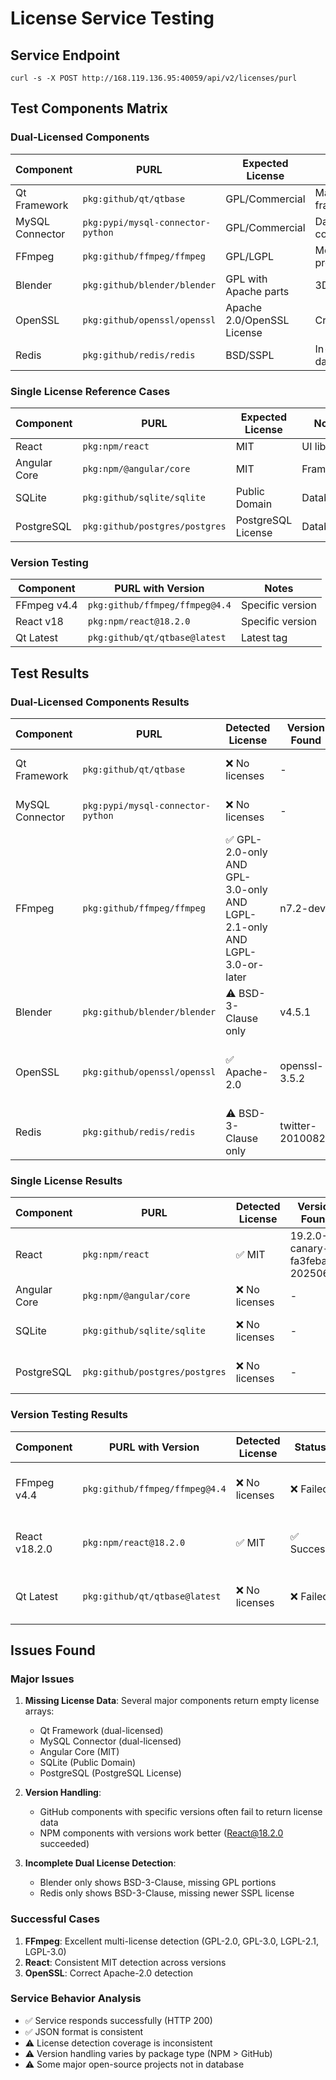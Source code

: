 # License Service Testing

## Service Endpoint
```
curl -s -X POST http://168.119.136.95:40059/api/v2/licenses/purl
```

## Test Components Matrix

### Dual-Licensed Components
| Component | PURL | Expected License | Notes |
|-----------|------|------------------|-------|
| Qt Framework | `pkg:github/qt/qtbase` | GPL/Commercial | Major GUI framework |
| MySQL Connector | `pkg:pypi/mysql-connector-python` | GPL/Commercial | Database connector |
| FFmpeg | `pkg:github/ffmpeg/ffmpeg` | GPL/LGPL | Media processing |
| Blender | `pkg:github/blender/blender` | GPL with Apache parts | 3D modeling |
| OpenSSL | `pkg:github/openssl/openssl` | Apache 2.0/OpenSSL License | Cryptography |
| Redis | `pkg:github/redis/redis` | BSD/SSPL | In-memory database |

### Single License Reference Cases
| Component | PURL | Expected License | Notes |
|-----------|------|------------------|-------|
| React | `pkg:npm/react` | MIT | UI library |
| Angular Core | `pkg:npm/@angular/core` | MIT | Framework |
| SQLite | `pkg:github/sqlite/sqlite` | Public Domain | Database |
| PostgreSQL | `pkg:github/postgres/postgres` | PostgreSQL License | Database |

### Version Testing
| Component | PURL with Version | Notes |
|-----------|-------------------|-------|
| FFmpeg v4.4 | `pkg:github/ffmpeg/ffmpeg@4.4` | Specific version |
| React v18 | `pkg:npm/react@18.2.0` | Specific version |
| Qt Latest | `pkg:github/qt/qtbase@latest` | Latest tag |

## Test Results

### Dual-Licensed Components Results
| Component | PURL | Detected License | Version Found | Status | Notes |
|-----------|------|------------------|---------------|---------|-------|
| Qt Framework | `pkg:github/qt/qtbase` | ❌ No licenses | - | ⚠️ Issue | Expected GPL/Commercial dual license |
| MySQL Connector | `pkg:pypi/mysql-connector-python` | ❌ No licenses | - | ⚠️ Issue | Expected GPL/Commercial dual license |
| FFmpeg | `pkg:github/ffmpeg/ffmpeg` | ✅ GPL-2.0-only AND GPL-3.0-only AND LGPL-2.1-only AND LGPL-3.0-or-later | n7.2-dev | ✅ Success | Correctly detected dual/multi license |
| Blender | `pkg:github/blender/blender` | ⚠️ BSD-3-Clause only | v4.5.1 | ⚠️ Partial | Missing GPL parts, only detected BSD |
| OpenSSL | `pkg:github/openssl/openssl` | ✅ Apache-2.0 | openssl-3.5.2 | ✅ Success | Correctly detected (OpenSSL License deprecated) |
| Redis | `pkg:github/redis/redis` | ⚠️ BSD-3-Clause only | twitter-20100825 | ⚠️ Partial | Missing SSPL, old version detected |

### Single License Results
| Component | PURL | Detected License | Version Found | Status | Notes |
|-----------|------|------------------|---------------|---------|-------|
| React | `pkg:npm/react` | ✅ MIT | 19.2.0-canary-fa3feba6-20250623 | ✅ Success | Correctly detected |
| Angular Core | `pkg:npm/@angular/core` | ❌ No licenses | - | ⚠️ Issue | Expected MIT license |
| SQLite | `pkg:github/sqlite/sqlite` | ❌ No licenses | - | ⚠️ Issue | Expected Public Domain |
| PostgreSQL | `pkg:github/postgres/postgres` | ❌ No licenses | - | ⚠️ Issue | Expected PostgreSQL License |

### Version Testing Results
| Component | PURL with Version | Detected License | Status | Notes |
|-----------|-------------------|------------------|---------|-------|
| FFmpeg v4.4 | `pkg:github/ffmpeg/ffmpeg@4.4` | ❌ No licenses | ❌ Failed | Version-specific lookup failed |
| React v18.2.0 | `pkg:npm/react@18.2.0` | ✅ MIT | ✅ Success | Version-specific lookup worked |
| Qt Latest | `pkg:github/qt/qtbase@latest` | ❌ No licenses | ❌ Failed | Latest tag lookup failed |

## Issues Found

### Major Issues
1. **Missing License Data**: Several major components return empty license arrays:
    - Qt Framework (dual-licensed)
    - MySQL Connector (dual-licensed)
    - Angular Core (MIT)
    - SQLite (Public Domain)
    - PostgreSQL (PostgreSQL License)

2. **Version Handling**:
    - GitHub components with specific versions often fail to return license data
    - NPM components with versions work better (React@18.2.0 succeeded)

3. **Incomplete Dual License Detection**:
    - Blender only shows BSD-3-Clause, missing GPL portions
    - Redis only shows BSD-3-Clause, missing newer SSPL license

### Successful Cases
1. **FFmpeg**: Excellent multi-license detection (GPL-2.0, GPL-3.0, LGPL-2.1, LGPL-3.0)
2. **React**: Consistent MIT detection across versions
3. **OpenSSL**: Correct Apache-2.0 detection

### Service Behavior Analysis
- ✅ Service responds successfully (HTTP 200)
- ✅ JSON format is consistent
- ⚠️ License detection coverage is inconsistent
- ⚠️ Version handling varies by package type (NPM > GitHub)
- ⚠️ Some major open-source projects not in database
